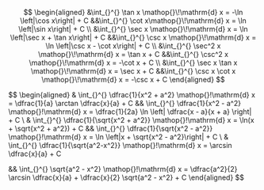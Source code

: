 $$
\begin{aligned}
&\int_{}^{} \tan x \mathop{}\!\mathrm{d} x =  -\ln \left|\cos x\right| + C
&&\int_{}^{} \cot x\mathop{}\!\mathrm{d} x = \ln \left|\sin x\right| + C
\\
&\int_{}^{} \sec x \mathop{}\!\mathrm{d} x = \ln \left|\sec x + \tan x\right| + C
&&\int_{}^{} \csc x \mathop{}\!\mathrm{d} x = \ln \left|\csc x - \cot x\right| + C
\\
&\int_{}^{} \sec^2 x \mathop{}\!\mathrm{d} x = \tan x + C
&&\int_{}^{} \csc^2 x \mathop{}\!\mathrm{d} x = -\cot x + C
\\
&\int_{}^{} \sec x \tan x \mathop{}\!\mathrm{d} x = \sec x + C
&&\int_{}^{} \csc x \cot x \mathop{}\!\mathrm{d} x = -\csc x + C
\end{aligned}
$$

$$
\begin{aligned}
&
\int_{}^{} \dfrac{1}{x^2 + a^2} \mathop{}\!\mathrm{d} x = \dfrac{1}{a} \arctan \dfrac{x}{a} + C 
&&
\int_{}^{} \dfrac{1}{x^2 - a^2} \mathop{}\!\mathrm{d} x = \dfrac{1}{2a} \ln \left| \dfrac{x - a}{x + a} \right| + C
\\
& \int_{}^{} \dfrac{1}{\sqrt{x^2 + a^2}} \mathop{}\!\mathrm{d} x = \ln(x + \sqrt{x^2 + a^2}) + C 
&& 
\int_{}^{} \dfrac{1}{\sqrt{x^2 - a^2}} \mathop{}\!\mathrm{d} x = \ln \left|x + \sqrt{x^2 - a^2}\right| + C
\\ 
&
\int_{}^{} \dfrac{1}{\sqrt{a^2-x^2}} \mathop{}\!\mathrm{d} x = \arcsin \dfrac{x}{a} + C 

&& \int_{}^{} \sqrt{a^2 - x^2} \mathop{}\!\mathrm{d} x = \dfrac{a^2}{2} \arcsin \dfrac{x}{a} + \dfrac{x}{2} \sqrt{a^2 - x^2} + C
\end{aligned}
$$

